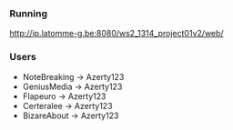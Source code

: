 ### Running
http://ip.latomme-g.be:8080/ws2_1314_project01v2/web/

### Users
- NoteBreaking    -> Azerty123
- GeniusMedia     -> Azerty123
- Flapeuro        -> Azerty123
- Certeralee      -> Azerty123
- BizareAbout     -> Azerty123